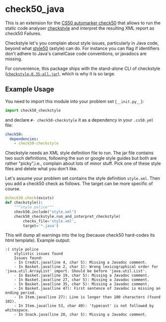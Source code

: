 # check50_java

This is an extension for the [CS50 automarker check50][check50] that allows to run the static code analyser [checkstyle](https://checkstyle.org) and interpret the resulting XML report as check50 Failures.

Checkstyle let's you complain about style issues, particularly in Java code, beyond what [style50][style50] (astyle) can do.
For instance you can flag if identifiers don't adhere to Java's camelCase code conventions, or javadocs are missing.

For convenience, this package ships with the stand-alone CLI of checkstyle ([`checkstyle-8.35-all.jar`](https://github.com/checkstyle/checkstyle/releases/)), which is why it is so large.

## Example Usage

You need to import this module into your problem set (`__init.py__`):

```python
import check50_checkstyle
```

and declare `#- check50-checkstyle` it as a dependency in your `.cs50.yml` file:

```yml
check50:
  dependencies:
    - check50-checkstyle
```

Checkstyle needs an XML style definition file to run.
The jar file contains two such definitions, following the sun or google style guides but both are rather "picky",i.e., complain about lots of minor stuff. Pick one of these style files and delete what you don't like.

Let's assume your problem set contains the style definition `style.xml`.
Then you add a check50 check as follows. The target can be more specific of course.

```python
@check50.check(exists)
def checkstyle():
    """style police"""
    check50.include("style.xml")
    check50_checkstyle.run_and_interpret_checkstyle(
        checks_file='style.xml',
        target='*.java')

```

This will dump all warnings into the log (because check50 hard-codes its html template). Example output:

```
:( style police
    stylistic issues found
    Issues found:
    - In Credit.java(line 4, char 5): Missing a Javadoc comment.
    - In Basket.java(line 2, char 1): Wrong lexicographical order for 'java.util.ArrayList' import. Should be before 'java.util.List'.
    - In Basket.java(line 19, char 5): Missing a Javadoc comment.
    - In Basket.java(line 27, char 5): Missing a Javadoc comment.
    - In Basket.java(line 35, char 5): Missing a Javadoc comment.
    - In Basket.java(line 47): First sentence of Javadoc is missing an ending period.
    - In Item.java(line 27): Line is longer than 100 characters (found 102).
    - In Item.java(line 53, char 40): 'typecast' is not followed by whitespace.
    - In Snack.java(line 20, char 5): Missing a Javadoc comment.
```



[checkstyle]: https://checkstyle.sourceforge.io/
[check50]: https://github.com/cs50/check50
[style50]: https://cs50.readthedocs.io/style50/
